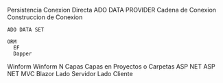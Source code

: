 Persistencia
  Conexion
    Directa
    ADO DATA PROVIDER
      Cadena de Conexion
      Construccion de Conexion

    ADO DATA SET

    ORM
      EF
      Dapper

Winform 
Winform N Capas
  Capas en Proyectos o Carpetas
ASP NET 
ASP NET MVC
Blazor
  Lado Servidor
  Lado Cliente


